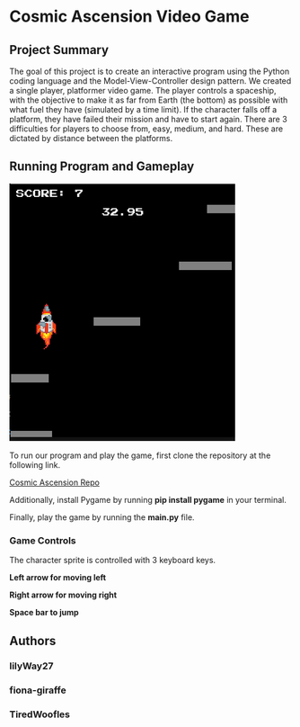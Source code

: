 Cosmic Ascension Video Game
===========================

Project Summary
---------------

The goal of this project is to create an interactive program using the Python coding language and the Model-View-Controller design pattern. We created a single player, platformer video game. The player controls a spaceship, with the objective to make it as far from Earth (the bottom) as possible with what fuel they have (simulated by a time limit). If the character falls off a platform, they have failed their mission and have to start again. There are 3 difficulties for players to choose from, easy, medium, and hard. These are dictated by distance between the platforms.

Running Program and Gameplay
----------------------------

![](GameDemo.png)

To run our program and play the game, first clone the repository at the following link.

[Cosmic Ascension Repo](https://github.com/olincollege/cosmic-ascension)

Additionally, install Pygame by running **pip install pygame** in your terminal.

Finally, play the game by running the **main.py** file.

### Game Controls

The character sprite is controlled with 3 keyboard keys.

**Left arrow for moving left**

**Right arrow for moving right**

**Space bar to jump**

Authors
-------

### lilyWay27

### fiona-giraffe

### TiredWoofles